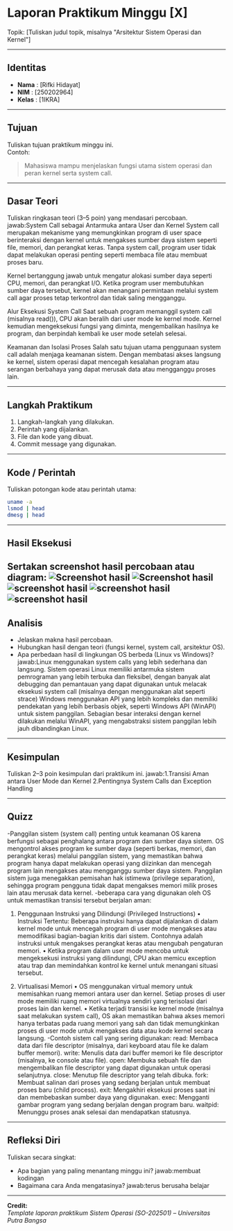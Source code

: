 
# Laporan Praktikum Minggu [X]
Topik: [Tuliskan judul topik, misalnya "Arsitektur Sistem Operasi dan Kernel"]

---

## Identitas
- **Nama**  : [Rifki Hidayat]  
- **NIM**   : [250202964]  
- **Kelas** : [1IKRA]

---

## Tujuan
Tuliskan tujuan praktikum minggu ini.  
Contoh:  
> Mahasiswa mampu menjelaskan fungsi utama sistem operasi dan peran kernel serta system call.

---

## Dasar Teori
Tuliskan ringkasan teori (3–5 poin) yang mendasari percobaan.
jawab:System Call sebagai Antarmuka antara User dan Kernel System call merupakan mekanisme yang memungkinkan program di user space berinteraksi dengan kernel untuk mengakses sumber daya sistem seperti file, memori, dan perangkat keras. Tanpa system call, program user tidak dapat melakukan operasi penting seperti membaca file atau membuat proses baru.

Kernel bertanggung jawab untuk mengatur alokasi sumber daya seperti CPU, memori, dan perangkat I/O. Ketika program user membutuhkan sumber daya tersebut, kernel akan menangani permintaan melalui system call agar proses tetap terkontrol dan tidak saling mengganggu.

Alur Eksekusi System Call Saat sebuah program memanggil system call (misalnya read()), CPU akan beralih dari user mode ke kernel mode. Kernel kemudian mengeksekusi fungsi yang diminta, mengembalikan hasilnya ke program, dan berpindah kembali ke user mode setelah selesai.

Keamanan dan Isolasi Proses Salah satu tujuan utama penggunaan system call adalah menjaga keamanan sistem. Dengan membatasi akses langsung ke kernel, sistem operasi dapat mencegah kesalahan program atau serangan berbahaya yang dapat merusak data atau mengganggu proses lain.



---

## Langkah Praktikum
1. Langkah-langkah yang dilakukan.  
2. Perintah yang dijalankan.  
3. File dan kode yang dibuat.  
4. Commit message yang digunakan.

---

## Kode / Perintah
Tuliskan potongan kode atau perintah utama:
```bash
uname -a
lsmod | head
dmesg | head
```

---

## Hasil Eksekusi
Sertakan screenshot hasil percobaan atau diagram:
![Screenshot hasil](screenshots/Screenshotrykistracels.png)
![Screenshot hasil](screenshots/Screenshotrykistracels.png)
![screenshot hasil](screenshots/Screenshotrykiwsubuntu.png)
![screenshot hasil](screenshots/Screenshotstracelsbagian%202.png)
![screenshot hasil](screenshots/Screenshotrykidmes.png)
---

## Analisis
- Jelaskan makna hasil percobaan.  
- Hubungkan hasil dengan teori (fungsi kernel, system call, arsitektur OS).  
- Apa perbedaan hasil di lingkungan OS berbeda (Linux vs Windows)?
  jawab:Linux menggunakan system calls yang lebih sederhana dan langsung. Sistem operasi Linux memiliki antarmuka sistem pemrograman yang lebih terbuka dan fleksibel, dengan banyak alat debugging dan pemantauan yang dapat digunakan untuk melacak eksekusi system call (misalnya dengan menggunakan alat seperti strace)
  Windows menggunakan API yang lebih kompleks dan memiliki pendekatan yang lebih berbasis objek, seperti Windows API (WinAPI) untuk sistem panggilan. Sebagian besar interaksi dengan kernel dilakukan melalui WinAPI, yang mengabstraksi sistem panggilan lebih jauh dibandingkan Linux.

---

## Kesimpulan
Tuliskan 2–3 poin kesimpulan dari praktikum ini.
jawab:1.Transisi Aman antara User Mode dan Kernel 
2.Pentingnya System Calls dan Exception Handling

---

## Quizz
-Panggilan sistem (system call) penting untuk keamanan OS karena berfungsi sebagai penghalang antara program dan sumber daya sistem. OS mengontrol akses program ke sumber daya (seperti berkas, memori, dan perangkat keras) melalui panggilan sistem, yang memastikan bahwa program hanya dapat melakukan operasi yang diizinkan dan mencegah program lain mengakses atau mengganggu sumber daya sistem. Panggilan sistem juga menegakkan pemisahan hak istimewa (privilege separation), sehingga program pengguna tidak dapat mengakses memori milik proses lain atau merusak data kernel.
-beberapa cara yang digunakan oleh OS untuk memastikan transisi tersebut berjalan aman:

1. Penggunaan Instruksi yang Dilindungi (Privileged Instructions)
	•	Instruksi Tertentu: Beberapa instruksi hanya dapat dijalankan di dalam kernel mode untuk mencegah program di user mode mengakses atau memodifikasi bagian-bagian kritis dari sistem. Contohnya adalah instruksi untuk mengakses perangkat keras atau mengubah pengaturan memori.
	•	Ketika program dalam user mode mencoba untuk mengeksekusi instruksi yang dilindungi, CPU akan memicu exception atau trap dan memindahkan kontrol ke kernel untuk menangani situasi tersebut.

2. Virtualisasi Memori
	•	OS menggunakan virtual memory untuk memisahkan ruang memori antara user dan kernel. Setiap proses di user mode memiliki ruang memori virtualnya sendiri yang terisolasi dari proses lain dan kernel.
	•	Ketika terjadi transisi ke kernel mode (misalnya saat melakukan system call), OS akan memastikan bahwa akses memori hanya terbatas pada ruang memori yang sah dan tidak memungkinkan proses di user mode untuk mengakses data atau kode kernel secara langsung.
-Contoh sistem call yang sering digunakan:
read: Membaca data dari file descriptor (misalnya, dari keyboard atau file ke dalam buffer memori).
write: Menulis data dari buffer memori ke file descriptor (misalnya, ke console atau file).
open: Membuka sebuah file dan mengembalikan file descriptor yang dapat digunakan untuk operasi selanjutnya.
close: Menutup file descriptor yang telah dibuka.
fork: Membuat salinan dari proses yang sedang berjalan untuk membuat proses baru (child process).
exit: Mengakhiri eksekusi proses saat ini dan membebaskan sumber daya yang digunakan.
exec: Mengganti gambar program yang sedang berjalan dengan program baru.
waitpid: Menunggu proses anak selesai dan mendapatkan statusnya.

---

## Refleksi Diri
Tuliskan secara singkat:
- Apa bagian yang paling menantang minggu ini?
  jawab:membuat kodingan
- Bagaimana cara Anda mengatasinya?
  jawab:terus berusaha belajar  

---

**Credit:**  
_Template laporan praktikum Sistem Operasi (SO-202501) – Universitas Putra Bangsa_
